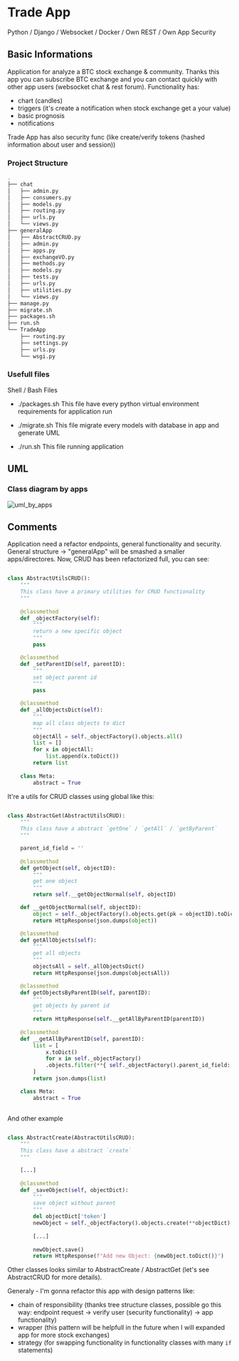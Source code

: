 # Trade App
Python / Django / Websocket / Docker / Own REST / Own App Security

## Basic Informations

Application for analyze a BTC stock exchange & community. Thanks this app you can subscribe BTC exchange and you can contact quickly with other app users (websocket chat & rest forum). Functionality has:
- chart (candles)
- triggers (it's create a notification when stock exchange get a your value)
- basic prognosis
- notifications

Trade App has also security func (like create/verify tokens (hashed information about user and session))

### Project Structure

```bash
.
├── chat
│   ├── admin.py
│   ├── consumers.py
│   ├── models.py
│   ├── routing.py
│   ├── urls.py
│   └── views.py
├── generalApp
│   ├── AbstractCRUD.py
│   ├── admin.py
│   ├── apps.py
│   ├── exchangeVO.py
│   ├── methods.py
│   ├── models.py
│   ├── tests.py
│   ├── urls.py
│   ├── utilities.py
│   └── views.py
├── manage.py
├── migrate.sh
├── packages.sh
├── run.sh
└── TradeApp
    ├── routing.py
    ├── settings.py
    ├── urls.py
    └── wsgi.py

```
### Usefull files

Shell / Bash Files

- ./packages.sh
This file have every python virtual environment requirements for application run

- ./migrate.sh
This file migrate every models with database in app and generate UML

- ./run.sh
This file running application

## UML

### Class diagram by apps

![uml_by_apps](https://images-wixmp-ed30a86b8c4ca887773594c2.wixmp.com/f/12abb353-ab91-4433-96d3-b5d9c5847254/de56rda-8c6c1a01-e952-4957-9890-c19519eeeae5.png/v1/fill/w_1280,h_864,strp/class_diagram_by_apps_by_00x097_de56rda-fullview.png?token=eyJ0eXAiOiJKV1QiLCJhbGciOiJIUzI1NiJ9.eyJzdWIiOiJ1cm46YXBwOiIsImlzcyI6InVybjphcHA6Iiwib2JqIjpbW3siaGVpZ2h0IjoiPD04NjQiLCJwYXRoIjoiXC9mXC8xMmFiYjM1My1hYjkxLTQ0MzMtOTZkMy1iNWQ5YzU4NDcyNTRcL2RlNTZyZGEtOGM2YzFhMDEtZTk1Mi00OTU3LTk4OTAtYzE5NTE5ZWVlYWU1LnBuZyIsIndpZHRoIjoiPD0xMjgwIn1dXSwiYXVkIjpbInVybjpzZXJ2aWNlOmltYWdlLm9wZXJhdGlvbnMiXX0.2Jm_XxFhksN8mAtdUS9n_F0shiK8VttfN21rhm1-tbk)

## Comments

Application need a refactor endpoints, general functionality and security. General structure -> "generalApp" will be smashed a smaller apps/directores. Now, CRUD has been refactorized full, you can see:

```python

class AbstractUtilsCRUD():
    """
    This class have a primary utilities for CRUD functionality
    """
    
    @classmethod
    def _objectFactory(self):
        """
        return a new specific object
        """
        pass

    @classmethod
    def _setParentID(self, parentID):
        """
        set object parent id
        """
        pass

    @classmethod
    def _allObjectsDict(self):
        """
        map all class objects to dict
        """
        objectAll = self._objectFactory().objects.all()
        list = []
        for x in objectAll:
            list.append(x.toDict())
        return list
    
    class Meta:
        abstract = True
```

It're a utils for CRUD classes using global like this:

```python

class AbstractGet(AbstractUtilsCRUD):
    """
    This class have a abstract `getOne` / `getAll` / `getByParent`
    """

    parent_id_field = ''
    
    @classmethod
    def getObject(self, objectID):
        """
        get one object
        """
        return self.__getObjectNormal(self, objectID)

    def __getObjectNormal(self, objectID):
        object = self._objectFactory().objects.get(pk = objectID).toDict()
        return HttpResponse(json.dumps(object))

    @classmethod
    def getAllObjects(self):
        """
        get all objects
        """
        objectsAll = self._allObjectsDict()
        return HttpResponse(json.dumps(objectsAll))

    @classmethod
    def getObjectsByParentID(self, parentID):
        """
        get objects by parent id
        """
        return HttpResponse(self.__getAllByParentID(parentID))
    
    @classmethod
    def __getAllByParentID(self, parentID):
        list = [ 
            x.toDict() 
            for x in self._objectFactory()
            .objects.filter(**{ self._objectFactory().parent_id_field: parentID })
        ]
        return json.dumps(list)

    class Meta:
        abstract = True
        
```

And other example

```python

class AbstractCreate(AbstractUtilsCRUD):
    """
    This class have a abstract `create`
    """

    [...]
    
    @classmethod
    def _saveObject(self, objectDict):
        """
        save object without parent
        """
        del objectDict['token']
        newObject = self._objectFactory().objects.create(**objectDict)
        
        [...]
        
        newObject.save()
        return HttpResponse(f"Add new Object: {newObject.toDict()}")

```
Other classes looks similar to AbstractCreate / AbstractGet (let's see AbstractCRUD for more details).

Generaly - I'm gonna refactor this app with design patterns like:
- chain of responsibility (thanks tree structure classes, possible go this way: endpoint request -> verify user (security functionality) -> app functionality)
- wrapper (this pattern will be helpfull in the future when I will expanded app for more stock exchanges)
- strategy (for swapping functionality in functionality classes with many `if` statements)
